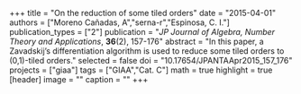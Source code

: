 +++
title = "On the reduction of some tiled orders"
date = "2015-04-01"
authors = ["Moreno Cañadas, A","serna-r","Espinosa, C. I."]
publication_types = ["2"]
publication = "*JP Journal of Algebra, Number Theory and Applications*, **36**(2), 157-176"
abstract = "In this paper, a Zavadskij’s differentiation algorithm is used to reduce some tiled orders to (0,1)-tiled orders."
selected = false
doi = "10.17654/JPANTAApr2015_157_176"
projects = ["giaa"]
tags = ["GIAA","Cat. C"]
math = true
highlight = true
[header]
image = ""
caption = ""
+++
